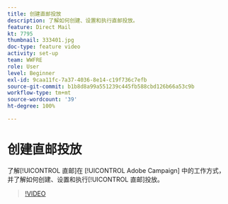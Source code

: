 ```yaml
---
title: 创建直邮投放
description: 了解如何创建、设置和执行直邮投放。
feature: Direct Mail
kt: 7795
thumbnail: 333401.jpg
doc-type: feature video
activity: set-up
team: WWFRE
role: User
level: Beginner
exl-id: 9caa11fc-7a37-4036-8e14-c19f736c7efb
source-git-commit: b1b8d8a99a551239c445fb588cbd126b66a53c9b
workflow-type: tm+mt
source-wordcount: '39'
ht-degree: 100%

---
```


# 创建直邮投放

了解[!UICONTROL 直邮]在 [!UICONTROL Adobe Campaign] 中的工作方式，并了解如何创建、设置和执行[!UICONTROL 直邮]投放。

>[!VIDEO](https://video.tv.adobe.com/v/333401?quality=12&learn=on)
